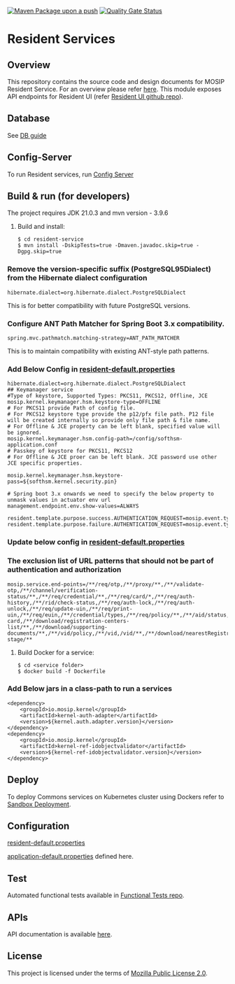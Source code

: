 
[![Maven Package upon a push](https://github.com/mosip/resident-services/actions/workflows/push_trigger.yml/badge.svg?branch=release-1.2.0)](https://github.com/mosip/resident-services/actions/workflows/push_trigger.yml)
[![Quality Gate Status](https://sonarcloud.io/api/project_badges/measure?project=mosip_resident-services&id=mosip_resident-services&branch=release-1.2.0&metric=alert_status)](https://sonarcloud.io/dashboard?id=mosip_resident-services&branch=release-1.2.0)

# Resident Services
## Overview
This repository contains the source code and design documents for MOSIP Resident Service. For an overview please refer [here](https://docs.mosip.io/1.2.0/modules/resident-services). This module exposes API endpoints for Resident UI (refer [Resident UI github repo](https://github.com/mosip/resident-ui/blob/master/README.md)).


## Database
See [DB guide](db_scripts)

## Config-Server
To run Resident services, run [Config Server](https://docs.mosip.io/1.2.0/modules/module-configuration#config-server)

## Build & run (for developers)
The project requires JDK 21.0.3
and mvn version - 3.9.6
1. Build and install:
    ```
    $ cd resident-service
    $ mvn install -DskipTests=true -Dmaven.javadoc.skip=true -Dgpg.skip=true
    ```

### Remove the version-specific suffix (PostgreSQL95Dialect) from the Hibernate dialect configuration
   ```
   hibernate.dialect=org.hibernate.dialect.PostgreSQLDialect
   ```
This is for better compatibility with future PostgreSQL versions.

### Configure ANT Path Matcher for Spring Boot 3.x compatibility.
   ```
   spring.mvc.pathmatch.matching-strategy=ANT_PATH_MATCHER
   ```
This is to maintain compatibility with existing ANT-style path patterns.

### Add Below Config in [resident-default.properties](https://github.com/mosip/mosip-config/blob/develop/resident-default.properties)
```
hibernate.dialect=org.hibernate.dialect.PostgreSQLDialect
## Keymanager service
#Type of keystore, Supported Types: PKCS11, PKCS12, Offline, JCE
mosip.kernel.keymanager.hsm.keystore-type=OFFLINE
# For PKCS11 provide Path of config file.
# For PKCS12 keystore type provide the p12/pfx file path. P12 file will be created internally so provide only file path & file name.
# For Offline & JCE property can be left blank, specified value will be ignored.
mosip.kernel.keymanager.hsm.config-path=/config/softhsm-application.conf
# Passkey of keystore for PKCS11, PKCS12
# For Offline & JCE proer can be left blank. JCE password use other JCE specific properties.

mosip.kernel.keymanager.hsm.keystore-pass=${softhsm.kernel.security.pin}

# Spring boot 3.x onwards we need to specify the below property to unmask values in actuator env url
management.endpoint.env.show-values=ALWAYS  

resident.template.purpose.success.AUTHENTICATION_REQUEST=mosip.event.type.AUTHENTICATION_REQUEST
resident.template.purpose.failure.AUTHENTICATION_REQUEST=mosip.event.type.AUTHENTICATION_REQUEST
```

### Update below config in [resident-default.properties](https://github.com/mosip/mosip-config/blob/develop/resident-default.properties)
### The exclusion list of URL patterns that should not be part of authentication and authorization
```
mosip.service.end-points=/**/req/otp,/**/proxy/**,/**/validate-otp,/**/channel/verification-status/**,/**/req/credential/**,/**/req/card/*,/**/req/auth-history,/**/rid/check-status,/**/req/auth-lock,/**/req/auth-unlock,/**/req/update-uin,/**/req/print-uin,/**/req/euin,/**/credential/types,/**/req/policy/**,/**/aid/status,/**/individualId/otp,/**/mock/**,/**/callback/**,/**/download-card,/**/download/registration-centers-list/**,/**/download/supporting-documents/**,/**/vid/policy,/**/vid,/vid/**,/**/download/nearestRegistrationcenters/**,/**/authorize/admin/validateToken,/**/logout/user,/**/aid-stage/**
```

1. Build Docker for a service:
    ```
    $ cd <service folder>
    $ docker build -f Dockerfile
    ```

### Add Below jars in a class-path to run a services
   ```
   <dependency>
       <groupId>io.mosip.kernel</groupId>
       <artifactId>kernel-auth-adapter</artifactId>
       <version>${kernel.auth.adapter.version}</version>
   </dependency>
   <dependency>
       <groupId>io.mosip.kernel</groupId>
       <artifactId>kernel-ref-idobjectvalidator</artifactId>
       <version>${kernel-ref-idobjectvalidator.version}</version>
   </dependency>
   ```

## Deploy
To deploy Commons services on Kubernetes cluster using Dockers refer to [Sandbox Deployment](https://docs.mosip.io/1.2.0/deployment/sandbox-deployment).

## Configuration
[resident-default.properties](https://github.com/mosip/mosip-config/blob/develop/resident-default.properties)

[application-default.properties](https://github.com/mosip/mosip-config/blob/develop/application-default.properties)
defined here.

## Test
Automated functional tests available in [Functional Tests repo](api-test).

## APIs
API documentation is available [here](https://mosip.github.io/documentation/).

## License
This project is licensed under the terms of [Mozilla Public License 2.0](LICENSE).

